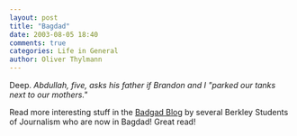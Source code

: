 ```yaml
---
layout: post
title: "Bagdad"
date: 2003-08-05 18:40
comments: true
categories: Life in General
author: Oliver Thylmann
---
```



Deep. *Abdullah, five, asks his father if Brandon and I &quot;parked our tanks next to our mothers.&quot;*

Read more interesting stuff in the [Badgad Blog](http://journalism.berkeley.edu/projects/baghdad/) by several Berkley Students of Journalism who are now in Bagdad! Great read!


